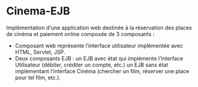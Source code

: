 # Cinema-EJB
Implémentation d'une application web destinée à la réservation des places de cinéma et paiement online composée de 3 composants : 
- Composant web représente l’interface utilisateur implémentée avec HTML, Servlet, JSP. 
- Deux composants EJB : 
      un EJB avec état qui implémente l’interface Utilisateur (débiter, créditer un compte, etc.) 
      un EJB sans état implémentant l’interface Cinéma (chercher un film, réserver une place pour tel film, etc.).
